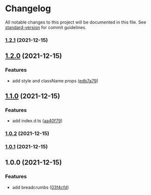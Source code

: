 # Changelog

All notable changes to this project will be documented in this file. See [standard-version](https://github.com/conventional-changelog/standard-version) for commit guidelines.

### [1.2.1](https://github.com/youngjuning/nextjs-antd-breadcrumbs/compare/v1.2.0...v1.2.1) (2021-12-15)

## [1.2.0](https://github.com/youngjuning/nextjs-antd-breadcrumbs/compare/v1.1.0...v1.2.0) (2021-12-15)


### Features

* add style and className props ([edb7a79](https://github.com/youngjuning/nextjs-antd-breadcrumbs/commit/edb7a795da02f2afdedcba967103a90f321f909d))

## [1.1.0](https://github.com/youngjuning/nextjs-antd-breadcrumbs/compare/v1.0.2...v1.1.0) (2021-12-15)


### Features

* add index.d.ts ([aa40f79](https://github.com/youngjuning/nextjs-antd-breadcrumbs/commit/aa40f7976757be3e7b0f89e7c4b6a946e3e606ff))

### [1.0.2](https://github.com/youngjuning/nextjs-antd-breadcrumbs/compare/v1.0.1...v1.0.2) (2021-12-15)

### [1.0.1](https://github.com/youngjuning/nextjs-antd-breadcrumbs/compare/v1.0.0...v1.0.1) (2021-12-15)

## 1.0.0 (2021-12-15)


### Features

* add breadcrumbs ([03f4cfd](https://github.com/youngjuning/nextjs-antd-breadcrumbs/commit/03f4cfd3b21bc4b1d97a2f2a50b55e7509b099a3))
